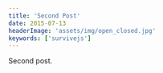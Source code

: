 ```yaml
---
title: 'Second Post'
date: 2015-07-13
headerImage: 'assets/img/open_closed.jpg'
keywords: ['survivejs']
---
```


Second post.
